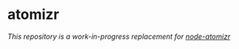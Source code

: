 # atomizr

*This repository is a work-in-progress replacement for [node-atomizr](https://www.npmjs.com/package/node-atomizr)*
